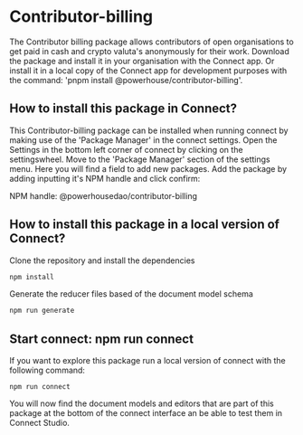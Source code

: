 # Contributor-billing
The Contributor billing package allows contributors of open organisations to get paid in cash and crypto valuta's anonymously for their work. Download the package and install it in your organisation with the Connect app. Or install it in a local copy of the Connect app for development purposes with the command: 'pnpm install @powerhouse/contributor-billing'.

## How to install this package in Connect?

This Contributor-billing package can be installed when running connect by making use of the 'Package Manager' in the connect settings. 
Open the Settings in the bottom left corner of connect by clicking on the settingswheel. Move to the 'Package Manager' section of the settings menu. 
Here you will find a field to add new packages. Add the package by adding inputting it's NPM handle and click confirm: 

NPM handle: @powerhousedao/contributor-billing

## How to install this package in a local version of Connect?
Clone the repository and install the dependencies

```bash
npm install
```

Generate the reducer files based of the document model schema

```bash
npm run generate
```
## Start connect: npm run connect

If you want to explore this package run a local version of connect with the following command:
```
npm run connect
```

You will now find the document models and editors that are part of this package at the bottom of the connect interface an be able to test them in Connect Studio.
